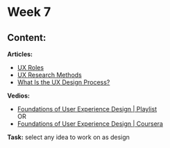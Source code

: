 # Week 7

## Content:

 **Articles:**
- [UX Roles](https://medium.com/@mennaelgyar4/ux-roles-356d8ef68a3d)
- [UX Research Methods](https://medium.com/@mennaelgyar4/ux-research-methods-92c6ecdc6a70)
- [What Is the UX Design Process?](https://careerfoundry.com/en/blog/ux-design/the-ux-design-process-an-actionable-guide-to-your-first-job-in-ux/#:~:text=The%20UX%20design%20process%20can,UX%20is%20an%20iterative%20process.)

 **Vedios:**
- [Foundations of User Experience Design | Playlist](https://www.youtube.com/playlist?list=PLTZYG7bZ1u6oHnGp4Ib3n0y-CmFQdTW6r) <br>
OR <br>
- [Foundations of User Experience Design | Coursera](https://www.coursera.org/learn/foundations-user-experience-design?specialization=google-ux-design)


 **Task:**
 select any idea to work on as design


    
